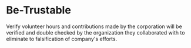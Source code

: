 # Be-Trustable
Verify volunteer hours and contributions made by the corporation will be verified and double checked by the organization they collaborated with to eliminate to falsification of company's efforts.

